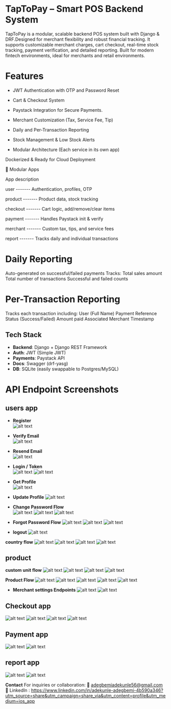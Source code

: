 # TapToPay – Smart POS Backend System

TapToPay is a modular, scalable backend POS system built with Django & DRF.Designed for merchant flexibility and robust financial tracking. It supports customizable merchant charges, cart checkout, real-time stock tracking, payment verification, and detailed reporting. Built for modern fintech environments, ideal for merchants and retail environments.

# Features

- JWT Authentication with OTP and Password Reset

- Cart & Checkout System

- Paystack Integration for Secure Payments.

- Merchant Customization (Tax, Service Fee, Tip)

- Daily and Per-Transaction Reporting

- Stock Management & Low Stock Alerts

- Modular Architecture (Each service in its own app)

Dockerized & Ready for Cloud Deployment

🔹 Modular Apps

App description

user ------- Authentication, profiles, OTP

product ------- Product data, stock tracking

checkout ------- Cart logic, add/remove/clear items

payment ------- Handles Paystack init & verify

merchant ------- Custom tax, tips, and service fees

report ------- Tracks daily and individual transactions

# Daily Reporting
Auto-generated on successful/failed payments
Tracks:
Total sales amount
Total number of transactions
Successful and failed counts

# Per-Transaction Reporting
Tracks each transaction including:
User (Full Name)
Payment Reference
Status (Success/Failed)
Amount paid
Associated Merchant
Timestamp

##  Tech Stack

- **Backend**: Django + Django REST Framework
- **Auth**: JWT (Simple JWT)
- **Payments**: Paystack API
- **Docs**: Swagger (drf-yasg)
- **DB**: SQLite (easily swappable to Postgres/MySQL)

# API Endpoint Screenshots
 ## users app
- **Register**  
  ![alt text](screenshots/register.png)

- **Verify Email**  
  ![alt text](screenshots/verify_email.png)


- **Resend Email**  
![alt text](screenshots/resend_email.png)

- **Login / Token**  
![alt text](screenshots/login.png)
![alt text](get_login_token.png)

- **Get Profile**  
![alt text](screenshots/get_profile.png)

- **Update Profile** 
![alt text](screenshots/update_profile.png) 

- **Change Password Flow**  
![alt text](screenshots/verify_old_password.png)
![alt text](screenshots/verify_old_password_otp.png)
![alt text](screenshots/change_password.png)

- **Forgot Password Flow**
![alt text](screenshots/forgot_password.png)
![alt text](screenshots/verify_forget_password_otp.png)
![alt text](screenshots/reset_password.png)

- **logout**
![alt text](screenshots/logout.png)

**country flow**
![alt text](screenshots/add_country.png)
![alt text](screenshots/get_countries.png)
![alt text](screenshots/update_country.png)
![alt text](screenshots/delete_country.png)


## product
**custom unit flow**
![alt text](screenshots/add_custom_unit.png)
![alt text](screenshots/get_custom_unit.png)
![alt text](screenshots/update_custom_unit.png)
![alt text](screenshots/delete_custom_unit.png)

**Product Flow**
![alt text](screenshots/add_product.png)
![alt text](screenshots/get_single_product.png)
![alt text](screenshots/get_products.png)
![alt text](screenshots/update_product.png)
![alt text](screenshots/delete_product.png)

- **Merchant settings Endpoints**
![alt text](screenshots/get_merchant_settings.png)
![alt text](screenshots/update_merchant_settings.png)

## Checkout app
![alt text](screenshots/add_to_cart.png)
![alt text](screenshots/remove_from_cart.png)
![alt text](screenshots/get_cart.png)
![alt text](screenshots/checkout_summary.png)

## Payment app
![alt text](screenshots/initialize_payment.png)
![alt text](screenshots/verify_payment.png)

## report app
![alt text](screenshots/daily_sales_report.png)
![alt text](screenshots/transaction_report.png)

**Contact**
For inquiries or collaboration:
📧 adegbemiadekunle56@gmail.com
🔗 LinkedIn : https://www.linkedin.com/in/adekunle-adegbemi-4b590a346?utm_source=share&utm_campaign=share_via&utm_content=profile&utm_medium=ios_app